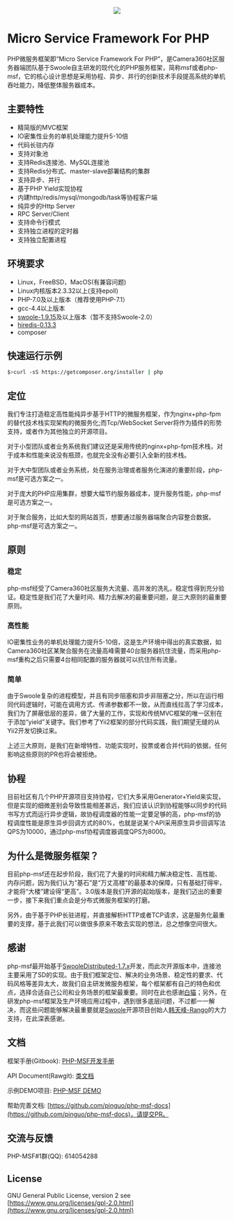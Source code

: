 <p align="center">
<img src="./php-msf.png"/>
</p>

# Micro Service Framework For PHP

PHP微服务框架即“Micro Service Framework For PHP”，是Camera360社区服务器端团队基于Swoole自主研发的现代化的PHP服务框架，简称msf或者php-msf，它的核心设计思想是采用协程、异步、并行的创新技术手段提高系统的单机吞吐能力，降低整体服务器成本。

## 主要特性

* 精简版的MVC框架
* IO密集性业务的单机处理能力提升5-10倍
* 代码长驻内存
* 支持对象池
* 支持Redis连接池、MySQL连接池
* 支持Redis分布式、master-slave部署结构的集群
* 支持异步、并行
* 基于PHP Yield实现协程
* 内建http/redis/mysql/mongodb/task等协程客户端
* 纯异步的Http Server
* RPC Server/Client
* 支持命令行模式
* 支持独立进程的定时器
* 支持独立配置进程

## 环境要求

- Linux，FreeBSD，MacOS(有兼容问题)
- Linux内核版本2.3.32以上(支持epoll)
- PHP-7.0及以上版本（推荐使用PHP-7.1）
- gcc-4.4以上版本
- [swoole-1.9.15](https://github.com/swoole/swoole-src/archive/v1.9.15.tar.gz)及以上版本（暂不支持Swoole-2.0）
- [hiredis-0.13.3](https://github.com/redis/hiredis/archive/v0.13.3.tar.gz)
- composer


## 快速运行示例

```bash
$>curl -sS https://getcomposer.org/installer | php
```

## 定位

我们专注打造稳定高性能纯异步基于HTTP的微服务框架，作为nginx+php-fpm的替代技术栈实现架构的微服务化;而Tcp/WebSocket Server将作为插件的形势支持，或者作为其他独立的开源项目。

对于小型团队或者业务系统我们建议还是采用传统的nginx+php-fpm技术栈，对于成本和性能来说没有瓶颈，也就完全没有必要引入全新的技术栈。

对于大中型团队或者业务系统，处在服务治理或者服务化演进的重要阶段，php-msf是可选方案之一。

对于庞大的PHP应用集群，想要大幅节约服务器成本，提升服务性能，php-msf是可选方案之一。

对于聚合服务，比如大型的网站首页，想要通过服务器端聚合内容整合数据，php-msf是可选方案之一。

## 原则

### 稳定

php-msf经受了Camera360社区服务大流量、高并发的洗礼，稳定性得到充分验证。稳定性是我们花了大量时间、精力去解决的最重要问题，是三大原则的最重要原则。

### 高性能

IO密集性业务的单机处理能力提升5-10倍，这是生产环境中得出的真实数据，如Camera360社区某聚合服务在流量高峰需要40台服务器抗住流量，而采用php-msf重构之后只需要4台相同配置的服务器就可以抗住所有流量。

### 简单

由于Swoole复杂的进程模型，并且有同步阻塞和异步非阻塞之分，所以在运行相同代码逻辑时，可能在调用方式、传递参数都不一致，从而直线拉高了学习成本，我们为了屏蔽低层的差异，做了大量的工作，实现和传统MVC框架的唯一区别在于添加“yield”关键字。我们参考了Yii2框架的部分代码实践，我们期望无缝的从Yii2开发切换过来。

上述三大原则，是我们在新增特性、功能实现时，投票或者合并代码的依据，任何影响这些原则的PR也将会被拒绝。

## 协程

目前社区有几个PHP开源项目支持协程，它们大多采用Generator+Yield来实现，但是实现的细微差别会导致性能相差甚远，我们应该认识到协程能够以同步的代码书写方式而运行异步逻辑，故协程调度器的性能一定要足够的高，php-msf的协程调度性能是原生异步回调方式的80%，也就是说某个API采用原生异步回调写法QPS为10000，通过php-msf协程调度器调度QPS为8000。

## 为什么是微服务框架？

目前php-msf还在起步阶段，我们花了大量的时间和精力解决稳定性、高性能、内存问题，因为我们认为“基石”是“万丈高楼”的最基本的保障，只有基础打得牢，才能将“大楼”建设得“更高”。3.0版本是我们开源的起始版本，是我们迈出的重要一步，接下来我们重点会是分布式微服务框架的打磨。

另外，由于基于PHP长驻进程，并直接解析HTTP或者TCP请求，这是服务化最重要的支撑，基于此我们可以做很多原来不敢去实现的想法，总之想像空间很大。

## 感谢

php-msf最开始基于[SwooleDistributed-1.7.x](https://github.com/tmtbe/SwooleDistributed/)开发，而此次开源版本中，连接池主要采用了SD的实现。由于我们框架定位、解决的业务场景、稳定性的要求、代码风格等差异太大，故我们自主研发微服务框架，每个框架都有自己的特色和优点，选择合适自己公司和业务场景的框架最重要。同时在此也感谢[白猫](https://github.com/tmtbe)；另外，在研发php-msf框架及生产环境应用过程中，遇到很多底层问题，不过都一一解决，而这些问题能够解决最重要就是[Swoole](https://github.com/swoole/swoole-src)开源项目创始人[韩天峰-Rango](https://github.com/matyhtf)的大力支持，在此深表感谢。

## 文档

框架手册(Gitbook): [PHP-MSF开发手册](https://pinguo.gitbooks.io/php-msf-docs/)

API Document(Rawgit): [类文档](https://cdn.rawgit.com/pinguo/php-msf-docs/73e7c4f2/api-document/index.html)

示例DEMO项目: [PHP-MSF DEMO](https://github.com/pinguo/php-msf-demo)

帮助完善文档: [https://github.com/pinguo/php-msf-docs](https://github.com/pinguo/php-msf-docs)，请提交PR。

## 交流与反馈

PHP-MSF#1群(QQ): 614054288

## License

GNU General Public License, version 2 see [https://www.gnu.org/licenses/gpl-2.0.html](https://www.gnu.org/licenses/gpl-2.0.html)
